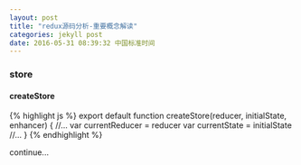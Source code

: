```yaml
---
layout: post
title: "redux源码分析-重要概念解读"
categories: jekyll post
date: 2016-05-31 08:39:32 中国标准时间
---
```


### store

#### createStore

{% highlight js %}
export default function createStore(reducer, initialState, enhancer) {
    //...
    var currentReducer = reducer
    var currentState = initialState
    //...
}
{% endhighlight %}

continue...